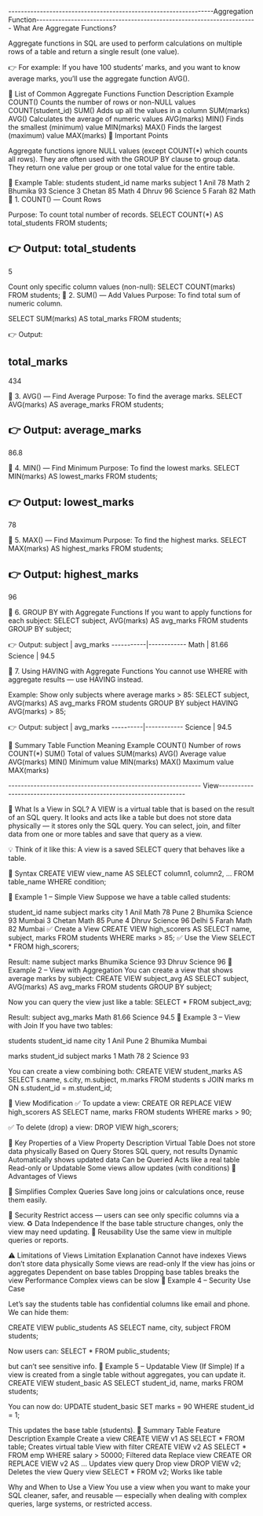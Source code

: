 -----------------------------------------------------------------Aggregation Function----------------------------------------------------------------------
What Are Aggregate Functions?

Aggregate functions in SQL are used to perform calculations on multiple rows of a table and return a single result (one value).

👉 For example:
If you have 100 students’ marks, and you want to know average marks, you’ll use the aggregate function AVG().

🔹 List of Common Aggregate Functions
Function	Description	Example
COUNT()	Counts the number of rows or non-NULL values	COUNT(student_id)
SUM()	Adds up all the values in a column	SUM(marks)
AVG()	Calculates the average of numeric values	AVG(marks)
MIN()	Finds the smallest (minimum) value	MIN(marks)
MAX()	Finds the largest (maximum) value	MAX(marks)
🧠 Important Points

Aggregate functions ignore NULL values (except COUNT(*) which counts all rows).
They are often used with the GROUP BY clause to group data.
They return one value per group or one total value for the entire table.

📘 Example Table: students
student_id	name	marks	subject
1	Anil	78	Math
2	Bhumika	93	Science
3	Chetan	85	Math
4	Dhruv	96	Science
5	Farah	82	Math
🔸 1. COUNT() — Count Rows

Purpose: To count total number of records.
SELECT COUNT(*) AS total_students
FROM students;

👉 Output:
total_students
---------------
5

Count only specific column values (non-null):
SELECT COUNT(marks) FROM students;
🔸 2. SUM() — Add Values
Purpose: To find total sum of numeric column.

SELECT SUM(marks) AS total_marks
FROM students;


👉 Output:

total_marks
------------
434

🔸 3. AVG() — Find Average
Purpose: To find the average marks.
SELECT AVG(marks) AS average_marks
FROM students;

👉 Output:
average_marks
--------------
86.8

🔸 4. MIN() — Find Minimum
Purpose: To find the lowest marks.
SELECT MIN(marks) AS lowest_marks
FROM students;

👉 Output:
lowest_marks
--------------
78

🔸 5. MAX() — Find Maximum
Purpose: To find the highest marks.
SELECT MAX(marks) AS highest_marks
FROM students;

👉 Output:
highest_marks
---------------
96

🔸 6. GROUP BY with Aggregate Functions
If you want to apply functions for each subject:
SELECT subject, AVG(marks) AS avg_marks
FROM students
GROUP BY subject;


👉 Output:
subject   | avg_marks
-----------|------------
Math       | 81.66
Science    | 94.5

🔸 7. Using HAVING with Aggregate Functions
You cannot use WHERE with aggregate results — use HAVING instead.

Example:
Show only subjects where average marks > 85:
SELECT subject, AVG(marks) AS avg_marks
FROM students
GROUP BY subject
HAVING AVG(marks) > 85;

👉 Output:
subject  | avg_marks
----------|------------
Science  | 94.5

🧩 Summary Table
Function	Meaning	Example
COUNT()	Number of rows	COUNT(*)
SUM()	Total of values	SUM(marks)
AVG()	Average value	AVG(marks)
MIN()	Minimum value	MIN(marks)
MAX()	Maximum value	MAX(marks)

------------------------------------------------------------- View-------------------------------------------------------------------

🧩 What Is a View in SQL?
A VIEW is a virtual table that is based on the result of an SQL query.
It looks and acts like a table but does not store data physically — it stores only the SQL query.
You can select, join, and filter data from one or more tables and save that query as a view.

💡 Think of it like this:
A view is a saved SELECT query that behaves like a table.

🔹 Syntax
CREATE VIEW view_name AS
SELECT column1, column2, ...
FROM table_name
WHERE condition;

🔹 Example 1 – Simple View
Suppose we have a table called students:

student_id	name	subject	marks	city
1	Anil	Math	78	Pune
2	Bhumika	Science	93	Mumbai
3	Chetan	Math	85	Pune
4	Dhruv	Science	96	Delhi
5	Farah	Math	82	Mumbai
✅ Create a View
CREATE VIEW high_scorers AS
SELECT name, subject, marks
FROM students
WHERE marks > 85;
✅ Use the View
SELECT * FROM high_scorers;

Result:
name	subject	marks
Bhumika	Science	93
Dhruv	Science	96
🔹 Example 2 – View with Aggregation
You can create a view that shows average marks by subject:
CREATE VIEW subject_avg AS
SELECT subject, AVG(marks) AS avg_marks
FROM students
GROUP BY subject;

Now you can query the view just like a table:
SELECT * FROM subject_avg;

Result:
subject	avg_marks
Math	81.66
Science	94.5
🔹 Example 3 – View with Join
If you have two tables:

students
student_id	name	city
1	Anil	Pune
2	Bhumika	Mumbai

marks
student_id	subject	marks
1	Math	78
2	Science	93

You can create a view combining both:
CREATE VIEW student_marks AS
SELECT s.name, s.city, m.subject, m.marks
FROM students s
JOIN marks m
ON s.student_id = m.student_id;

🔹 View Modification
✅ To update a view:
CREATE OR REPLACE VIEW high_scorers AS
SELECT name, marks FROM students WHERE marks > 90;

✅ To delete (drop) a view:
DROP VIEW high_scorers;

🧠 Key Properties of a View
Property	Description
Virtual Table	Does not store data physically
Based on Query	Stores SQL query, not results
Dynamic	Automatically shows updated data
Can be Queried	Acts like a real table
Read-only or Updatable	Some views allow updates (with conditions)
🧩 Advantages of Views

🧱 Simplifies Complex Queries
Save long joins or calculations once, reuse them easily.

🔐 Security
Restrict access — users can see only specific columns via a view.
♻️ Data Independence
If the base table structure changes, only the view may need updating.
🧾 Reusability
Use the same view in multiple queries or reports.

⚠️ Limitations of Views
Limitation	Explanation
Cannot have indexes	Views don’t store data physically
Some views are read-only	If the view has joins or aggregates
Dependent on base tables	Dropping base tables breaks the view
Performance	Complex views can be slow
🔹 Example 4 – Security Use Case

Let’s say the students table has confidential columns like email and phone.
We can hide them:

CREATE VIEW public_students AS
SELECT name, city, subject
FROM students;

Now users can:
SELECT * FROM public_students;

but can’t see sensitive info.
🔹 Example 5 – Updatable View (If Simple)
If a view is created from a single table without aggregates, you can update it.
CREATE VIEW student_basic AS
SELECT student_id, name, marks FROM students;

You can now do:
UPDATE student_basic
SET marks = 90
WHERE student_id = 1;

This updates the base table (students).
🧾 Summary Table
Feature	Description	Example
Create a view	CREATE VIEW v1 AS SELECT * FROM table;	Creates virtual table
View with filter	CREATE VIEW v2 AS SELECT * FROM emp WHERE salary > 50000;	Filtered data
Replace view	CREATE OR REPLACE VIEW v2 AS ...	Updates view query
Drop view	DROP VIEW v2;	Deletes the view
Query view	SELECT * FROM v2;	Works like table

Why and When to Use a View
You use a view when you want to make your SQL cleaner, safer, and reusable — especially when dealing with complex queries, large systems, or restricted access.
